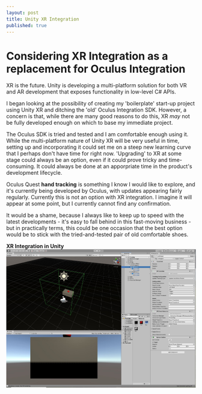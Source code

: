 ```yaml
---
layout: post
title: Unity XR Integration
published: true
---
```


# Considering XR Integration as a replacement for Oculus Integration

XR is the future. Unity is developing a multi-platform solution for both VR and AR development that exposes functionality in low-level C# APIs.

I began looking at the possibility of creating my 'boilerplate' start-up project using Unity XR and ditching the 'old' Oculus Integration SDK. However, a concern is that, while there are many good reasons to do this, XR _may_ not be fully developed enough on which to base my immediate project.

The Oculus SDK is tried and tested and I am comfortable enough using it. While the multi-platform nature of Unity XR will be very useful in time, setting up and incorporating it could set me on a steep new learning curve that I perhaps don't have time for right now. 'Upgrading' to XR at some stage could always be an option, even if it could prove tricky and time-consuming. It could always be done at an apporpriate time in the product's development lifecycle.

Oculus Quest **hand tracking** is something I know I would like to explore, and it's currently being developed by Oculus, with updates appearing fairly regularly. Currently this is not an option with XR integration. I imagine it will appear at some point, but I currently cannot find any confirmation.

It would be a shame, because I always like to keep up to speed with the latest developments - it's easy to fall behind in this fast-moving business - but in practically terms, this could be one occasion that the best option would be to stick with the tried-and-tested pair of old comfortable shoes.

**XR Integration in Unity**
![XR Integration in Unity](\images\unity-xr-integration-1.jpg)


